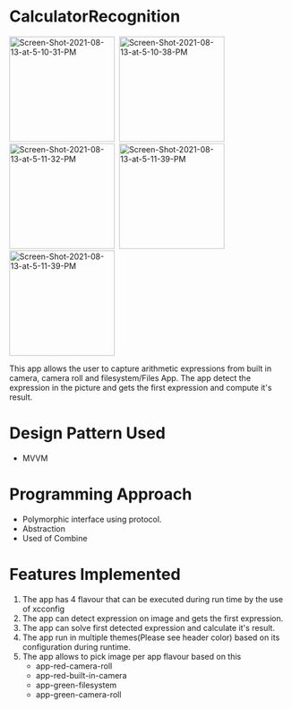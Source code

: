 # CalculatorRecognition

<img src="https://i.ibb.co/74w6sbX/IMG-5225.png" alt="Screen-Shot-2021-08-13-at-5-10-31-PM" border="0" width="188">&nbsp;&nbsp;<img src="https://i.ibb.co/NLd3fq4/IMG-5226.png" alt="Screen-Shot-2021-08-13-at-5-10-38-PM" border="0" width="188">&nbsp;&nbsp;<img src="https://i.ibb.co/48n37rZ/IMG-5227.png" alt="Screen-Shot-2021-08-13-at-5-11-32-PM" border="0" width="188">&nbsp;&nbsp;<img src="https://i.ibb.co/1K1vF1z/IMG-5228.png" alt="Screen-Shot-2021-08-13-at-5-11-39-PM" border="0" width="188">&nbsp;&nbsp;<img src="https://i.ibb.co/r6cmmLD/IMG-5229.png" alt="Screen-Shot-2021-08-13-at-5-11-39-PM" border="0" width="188">

This app allows the user to capture arithmetic expressions from built in camera, camera roll and filesystem/Files App. The app detect the expression in the picture and gets the first expression and compute it's result.

# Design Pattern Used
- MVVM

# Programming Approach
- Polymorphic interface using protocol.
- Abstraction
- Used of Combine

# Features Implemented 

1. The app has 4 flavour that can be executed during run time by the use of xcconfig
2. The app can detect expression on image and gets the first expression.
3. The app can solve first detected expression and calculate it's result.
4. The app run in multiple themes(Please see header color) based on its configuration during runtime.
5. The app allows to pick image per app flavour based on this 
 	-  app-red-camera-roll
 	-  app-red-built-in-camera
	-  app-green-filesystem
	-  app-green-camera-roll